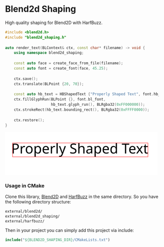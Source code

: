 # Blend2d Shaping

High quality shaping for Blend2D with HarfBuzz.

```c++
#include <blend2d.h>
#include "blend2d_shaping.h"

auto render_text(BLContext& ctx, const char* filename) -> void {
    using namespace blend2d_shaping;

    const auto face = create_face_from_file(filename);
    const auto font = create_font(face, 45.25);

    ctx.save();
    ctx.translate(BLPoint {20, 70});

    const auto hb_text = HBShapedText {"Properly Shaped Text", font.hb_font};
    ctx.fillGlyphRun(BLPoint {}, font.bl_font, 
                     hb_text.glyph_run(), BLRgba32(0xFF000000));
    ctx.strokeRect(hb_text.bounding_rect(), BLRgba32(0xFFFF0000));

    ctx.restore();
}
```

![output](example/output.png)

### Usage in CMake

Clone this library, [Blend2D](https://github.com/blend2d) and [HarfBuzz](https://github.com/harfbuzz/harfbuzz) in the same directory. So you have the following directory structure:

```
external/blend2d/
external/blend2d_shaping/
external/harfbuzz/
```

Then in your project you can simply add this project via include:

```cmake
include("${BLEND2D_SHAPING_DIR}/CMakeLists.txt")
```
